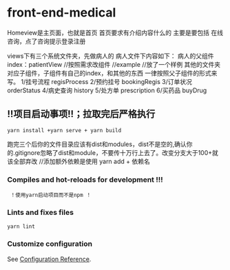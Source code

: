 # front-end-medical

Homeview是主页面，也就是首页
    首页要求有介绍内容什么的
    主要是要包括 在线咨询，点了咨询提示登录注册

views下有三个系统文件夹，先做病人的
病人文件下内容如下：
    病人的父组件index：patientView //按照需求改组件
                                            //example //放了一个样例
    其他的文件夹对应子组件，子组件有自己的index，和其他的东西
    一律按照父子组件的形式来写。
    1/挂号流程  regisProcess
    2/预约挂号  bookingRegis
    3/订单状况  orderStatus
    4/病史查询  history
    5/处方单    prescription
    6/买药品  buyDrug

## !!项目启动事项!!；拉取完后严格执行
```
yarn install +yarn serve + yarn build
```
跑完三个后你的文件目录应该有dist和modules，dist不是空的,确认你的.gitignore忽略了dist和module，不要传十万行上去了。改变分支大于100+就该全部弃改
//添加额外依赖是使用 yarn add + 依赖名

### Compiles and hot-reloads for development !!!
```
 ！使用yarn启动项目而不是npm ！
```

### Lints and fixes files
```
yarn lint
```

### Customize configuration
See [Configuration Reference](https://cli.vuejs.org/config/).
